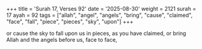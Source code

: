 +++
title = 'Surah 17, Verses 92'
date = '2025-08-30'
weight = 2121
surah = 17
ayah = 92
tags = ["allah", "angel", "angels", "bring", "cause", "claimed", "face", "fall", "piece", "pieces", "sky", "upon"]
+++

or cause the sky to fall upon us in pieces, as you have claimed, or bring Allah and the angels before us, face to face,